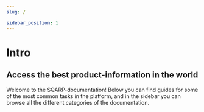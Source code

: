 ```yaml
---
slug: /

sidebar_position: 1
---
```


# Intro
## Access the best product-information in the world

Welcome to the SQARP-documentation! Below you can find guides for some of the most common tasks in the platform, and in the sidebar you can browse all the different categories of the documentation.